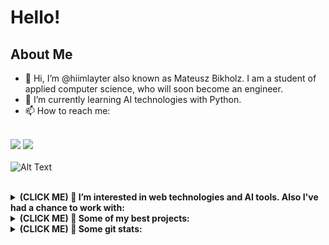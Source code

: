 # Hello!
## About Me

- 👋 Hi, I’m @hiimlayter also known as Mateusz Bikholz. I am a student of applied computer science, who will soon become an engineer.
- 🌱 I’m currently learning AI technologies with Python.<br />
- 📫 How to reach me:<br /><br />

[![](https://img.shields.io/badge/Gmail-12100E?style=for-the-badge&logo=Gmail&logoColor=white)](mailto:mateuszbirkholz@gmail.com)
[![](https://img.shields.io/badge/linkedin-%230077B5.svg?style=for-the-badge&logo=linkedin)](https://www.linkedin.com/in/mateusz-birkholz-a146721a3/)
<br><br>
![Alt Text](https://media.giphy.com/media/qgQUggAC3Pfv687qPC/giphy.gif)
<br /><br />
<details>
    <summary><b> (CLICK ME) 👀 I’m interested in web technologies and AI tools. Also I've had a chance to work with:</b></summary>
<br />
<code><img width="10%" src="https://cdn.jsdelivr.net/gh/devicons/devicon/icons/python/python-original-wordmark.svg" /></code>
<code><img width="10%" src="https://cdn.jsdelivr.net/gh/devicons/devicon/icons/java/java-original-wordmark.svg"></code>
<code><img width="10%" src="https://cdn.jsdelivr.net/gh/devicons/devicon/icons/csharp/csharp-original.svg"></code>
<code><img width="10%" src="https://cdn.jsdelivr.net/gh/devicons/devicon/icons/cplusplus/cplusplus-original.svg"></code>
<code><img width="10%" src="https://cdn.jsdelivr.net/gh/devicons/devicon/icons/javascript/javascript-plain.svg"></code>
<br /><br />
<code><img width="10%" src="https://cdn.jsdelivr.net/gh/devicons/devicon/icons/flask/flask-original.svg"></code>
<code><img width="10%" src="https://cdn.jsdelivr.net/gh/devicons/devicon/icons/react/react-original-wordmark.svg"></code>
<code><img width="10%" src="https://cdn.jsdelivr.net/gh/devicons/devicon/icons/spring/spring-original-wordmark.svg"></code>
<code><img width="10%" src="https://cdn.jsdelivr.net/gh/devicons/devicon/icons/dotnetcore/dotnetcore-original.svg"></code>
<code><img width="10%" src="https://cdn.jsdelivr.net/gh/devicons/devicon/icons/unity/unity-original.svg"></code>
<br /><br />
</details>
<details>
    <summary><b> (CLICK ME) 👀 Some of my best projects:</b></summary>
<br />
<img src="https://github-readme-stats.vercel.app/api/pin/?username=hiimlayter&repo=Sztuczna-inteligencja---PSO&theme=dark"/>
<img src="https://github-readme-stats.vercel.app/api/pin/?username=hiimlayter&repo=Sztuczna-inteligencja---Algorytmy-genetyczne&theme=dark"/>
<img src="https://github-readme-stats.vercel.app/api/pin/?username=hiimlayter&repo=Todo&theme=dark"/>
</details>
<details>
    <summary><b> (CLICK ME) 👀 Some git stats:</b></summary>
  <br />
<img src="https://github-readme-stats.vercel.app/api?username=hiimlayter&show_icons=true&theme=dark"/>
<img src="https://github-readme-streak-stats.herokuapp.com/?user=hiimlayter&theme=dark"/>
<img src="https://github-readme-stats.vercel.app/api/top-langs?username=hiimlayter&theme=dark"/>
</details>
